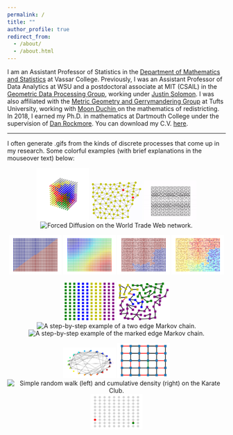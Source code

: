 ```yaml
---
permalink: /
title: ""
author_profile: true
redirect_from: 
  - /about/
  - /about.html
---
```


<!--
<hr>
<b> This page is still under construction but you can still find all my content at my previous webpage here: <a href="https://archive.math.wsu.edu/faculty/ddeford/">https://archive.math.wsu.edu/faculty/ddeford/</a> </b>

<hr>
-->

<p> I am an Assistant Professor of Statistics in the <a href="https://www.vassar.edu/math">Department of Mathematics and Statistics</a> at Vassar College. Previously, I was an Assistant Professor of Data Analytics at WSU and a postdoctoral associate at MIT (CSAIL)
 in the
 <a href="http://groups.csail.mit.edu/gdpgroup/">Geometric Data Processing
 Group</a>, working under <a href="http://people.csail.mit.edu/jsolomon/">
 Justin Solomon</a>. I was also affiliated with the <a href="https://mggg.org">Metric Geometry and Gerrymandering Group</a> at Tufts University, 
 working with <a href ="https://https://math.cornell.edu/moon-duchin/">Moon Duchin </a> on the mathematics of redistricting. 
 In 2018,  I earned my Ph.D. in mathematics at Dartmouth College under the supervision of 
 <a href="https://home.dartmouth.edu/faculty-directory/daniel-rockmore">
Dan Rockmore</a>.
You can download  my C.V. <a href="./files/DeFord_CV.pdf"> here</a>. </p>

<!--
  and see the exciting things my students are up to
 <a href="/students">here</a>. </p>
<p> Previously, I was a postdoctoral associate at MIT (CSAIL)
 in the
 <a href="http://groups.csail.mit.edu/gdpgroup/">Geometric Data Processing
 Group</a>, working under <a href="http://people.csail.mit.edu/jsolomon/">
 Justin Solomon</a>. I was also affiliated with the <a href="https://mggg.org">Metric Geometry and Gerrymandering Group</a> at Tufts University, 
 working with <a href ="https://https://math.cornell.edu/moon-duchin/">Moon Duchin </a> on the mathematics of redistricting. 
 In 2018,  I earned my Ph.D. in mathematics at Dartmouth College under the supervision of 
 <a href="https://home.dartmouth.edu/faculty-directory/daniel-rockmore">
Dan Rockmore</a>. </p>
-->
<hr>

I often generate .gifs from the kinds of discrete processes that come up in my research. Some colorful examples (with brief explanations in the mouseover text) below: 

<p align="center">
  <img src="./images/space10.gif" width="24%"  title="The ReCombination Markov chain running on a 3d cube." />
  <img src="./images/sir3.gif" width="24%"  title="The SIR process from epidemiology running on the counties of Arkansas."  />
   <img src="./images/tetgifgif.gif" width="24%"  title="Fast mixing walk on t-shaped tetromino tilings. "  />
<img src="./images/100d_go.gif" width="24%"  title="Forced Diffusion on the World Trade Web network. "  />
</p>

<p align="center">
  <img src="./images/sg1.gif" width="24%"  title="Binarized Laplacian Eigenvectors on a grid."  />
  <img src="./images/sg3.gif" width="24%"  title=" Laplacian Eigenvector values on a grid."  />
   <img src="./images/sg2.gif" width="24%"  title="Binarized Laplacian Eigenvectors on a spanning tree of a grid."  />
<img src="./images/sg4.gif" width="24%"  title="Laplacian Eigenvector values of a spanning tree on a grid."  />
</p>

<p align="center">
  <img src="./images/lifted_gif.gif" width="24%"  title="A step-by-step lifted Markov chain on graph partitions. "  />
  <img src="./images/LWAR.gif" width="24%" title="The outputs of a lifted walk on the counties of Arkansas."/>
  <img src="./images/TWOEDGE_1.gif" width="24%" title="A step-by-step example of a two edge Markov chain." />
   <img src="./images/marked_big_cheat.gif" width="24%" title = "A step-by-step example of the marked edge Markov chain." />
</p>

<p align="center">
  <img src="./images/Net_all.gif" width="24%" title="Visualization of the different networks reported in the Krackhardt business network."/>
  <img src="./images/uniwalk_slow.gif" width="24%" title="Markov chain for sampling uniform matchings on a grid."  />
  <img src="./images/kc_walk.gif" width="24%" title="Simple random walk (left) and cumulative density (right) on the Karate Club."/>
   <img src="./images/LERW1010.gif" width="24%" title="Loop Erased Random Walk on a grid to generate a uniform spanning tree." />
</p>

